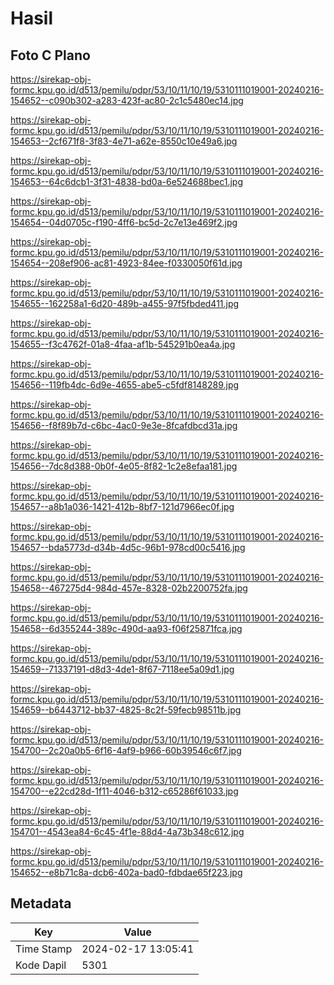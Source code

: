# Hasil

## Foto C Plano

https://sirekap-obj-formc.kpu.go.id/d513/pemilu/pdpr/53/10/11/10/19/5310111019001-20240216-154652--c090b302-a283-423f-ac80-2c1c5480ec14.jpg

https://sirekap-obj-formc.kpu.go.id/d513/pemilu/pdpr/53/10/11/10/19/5310111019001-20240216-154653--2cf671f8-3f83-4e71-a62e-8550c10e49a6.jpg

https://sirekap-obj-formc.kpu.go.id/d513/pemilu/pdpr/53/10/11/10/19/5310111019001-20240216-154653--64c6dcb1-3f31-4838-bd0a-6e524688bec1.jpg

https://sirekap-obj-formc.kpu.go.id/d513/pemilu/pdpr/53/10/11/10/19/5310111019001-20240216-154654--04d0705c-f190-4ff6-bc5d-2c7e13e469f2.jpg

https://sirekap-obj-formc.kpu.go.id/d513/pemilu/pdpr/53/10/11/10/19/5310111019001-20240216-154654--208ef906-ac81-4923-84ee-f0330050f61d.jpg

https://sirekap-obj-formc.kpu.go.id/d513/pemilu/pdpr/53/10/11/10/19/5310111019001-20240216-154655--162258a1-6d20-489b-a455-97f5fbded411.jpg

https://sirekap-obj-formc.kpu.go.id/d513/pemilu/pdpr/53/10/11/10/19/5310111019001-20240216-154655--f3c4762f-01a8-4faa-af1b-545291b0ea4a.jpg

https://sirekap-obj-formc.kpu.go.id/d513/pemilu/pdpr/53/10/11/10/19/5310111019001-20240216-154656--119fb4dc-6d9e-4655-abe5-c5fdf8148289.jpg

https://sirekap-obj-formc.kpu.go.id/d513/pemilu/pdpr/53/10/11/10/19/5310111019001-20240216-154656--f8f89b7d-c6bc-4ac0-9e3e-8fcafdbcd31a.jpg

https://sirekap-obj-formc.kpu.go.id/d513/pemilu/pdpr/53/10/11/10/19/5310111019001-20240216-154656--7dc8d388-0b0f-4e05-8f82-1c2e8efaa181.jpg

https://sirekap-obj-formc.kpu.go.id/d513/pemilu/pdpr/53/10/11/10/19/5310111019001-20240216-154657--a8b1a036-1421-412b-8bf7-121d7966ec0f.jpg

https://sirekap-obj-formc.kpu.go.id/d513/pemilu/pdpr/53/10/11/10/19/5310111019001-20240216-154657--bda5773d-d34b-4d5c-96b1-978cd00c5416.jpg

https://sirekap-obj-formc.kpu.go.id/d513/pemilu/pdpr/53/10/11/10/19/5310111019001-20240216-154658--467275d4-984d-457e-8328-02b2200752fa.jpg

https://sirekap-obj-formc.kpu.go.id/d513/pemilu/pdpr/53/10/11/10/19/5310111019001-20240216-154658--6d355244-389c-490d-aa93-f06f25871fca.jpg

https://sirekap-obj-formc.kpu.go.id/d513/pemilu/pdpr/53/10/11/10/19/5310111019001-20240216-154659--71337191-d8d3-4de1-8f67-7118ee5a09d1.jpg

https://sirekap-obj-formc.kpu.go.id/d513/pemilu/pdpr/53/10/11/10/19/5310111019001-20240216-154659--b6443712-bb37-4825-8c2f-59fecb98511b.jpg

https://sirekap-obj-formc.kpu.go.id/d513/pemilu/pdpr/53/10/11/10/19/5310111019001-20240216-154700--2c20a0b5-6f16-4af9-b966-60b39546c6f7.jpg

https://sirekap-obj-formc.kpu.go.id/d513/pemilu/pdpr/53/10/11/10/19/5310111019001-20240216-154700--e22cd28d-1f11-4046-b312-c65286f61033.jpg

https://sirekap-obj-formc.kpu.go.id/d513/pemilu/pdpr/53/10/11/10/19/5310111019001-20240216-154701--4543ea84-6c45-4f1e-88d4-4a73b348c612.jpg

https://sirekap-obj-formc.kpu.go.id/d513/pemilu/pdpr/53/10/11/10/19/5310111019001-20240216-154652--e8b71c8a-dcb6-402a-bad0-fdbdae65f223.jpg


## Metadata

| Key        | Value               |
| ---------- | ------------------- |
| Time Stamp | 2024-02-17 13:05:41 |
| Kode Dapil | 5301                |



